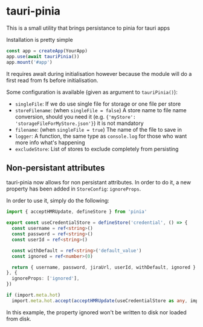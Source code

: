 # tauri-pinia

This is a small utility that brings persistance to pinia for tauri apps

Installation is pretty simple

```ts
const app = createApp(YourApp)
app.use(await tauriPinia())
app.mount('#app')
```

It requires await during initialisation however because the module will do a first read from fs before initialisation.

Some configuration is available (given as argument to `tauriPinia()`):

- `singleFile`: If we do use single file for storage or one file per store
- `storeFilename`: (when `singleFile = false`) A store name to file name conversion, should you need it (e.g. `{'myStore': 'storageFileForMyStore.json'}`) it is not mandatory
- `filename`: (when `singleFile = true`) The name of the file to save in
- `logger`: A function, the same type as `console.log` for those who want more info what's happening
- `excludeStore`: List of stores to exclude completely from persisting

## Non-persistant attributes

tauri-pinia now allows for non persistant attributes. In order to do it, a new property has been added in `StoreConfig`: `ignoreProps`.

In order to use it, simply do the following:

``` ts
import { acceptHMRUpdate, defineStore } from 'pinia'

export const useCredentialStore = defineStore('credential', () => {
  const username = ref<string>()
  const password = ref<string>()
  const userId = ref<string>()

  const withDefault = ref<string>('default_value')
  const ignored = ref<number>(0)

  return { username, password, jiraUrl, userId, withDefault, ignored }
}, {
  ignoreProps: ['ignored'],
})

if (import.meta.hot)
  import.meta.hot.accept(acceptHMRUpdate(useCredentialStore as any, import.meta.hot))
```

In this example, the property ignored won't be written to disk nor loaded from disk.